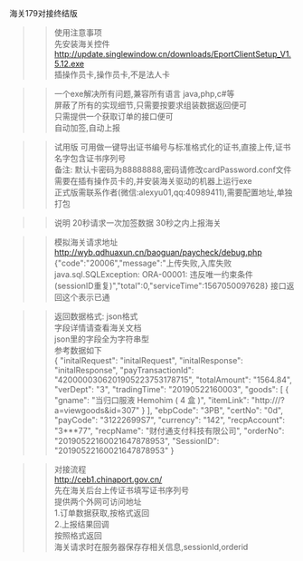 海关179对接终结版
>>使用注意事项<br/>
先安装海关控件<br/>
http://update.singlewindow.cn/downloads/EportClientSetup_V1.5.12.exe<br/>
插操作员卡,操作员卡,不是法人卡<br/>

>>一个exe解决所有问题,兼容所有语言 java,php,c#等<br/>
屏蔽了所有的实现细节,只需要按要求组装数据返回便可<br/>
只需提供一个获取订单的接口便可<br/>
自动加签,自动上报<br/>

>>试用版
可用做一键导出证书编号与标准格式化的证书,直接上传,证书名字包含证书序列号<br/>
备注: 默认卡密码为88888888,密码请修改cardPassword.conf文件<br/>
需要在插有操作员卡的,并安装海关驱动的机器上运行exe<br/>
正式版需联系作者(微信:alexyu01,qq:40989411),需要配置地址,单独打包<br/>

>>说明 20秒请求一次加签数据 30秒之内上报海关<br/>

>>模拟海关请求地址<br/>
http://wyb.qdhuaxun.cn/baoguan/paycheck/debug.php<br/>
{"code":"20006","message":"上传失败,入库失败 java.sql.SQLException: ORA-00001: 违反唯一约束条件 (sessionID重复)","total":0,"serviceTime":1567050097628} 接口返回这个表示已通

>>返回数据格式:
json格式<br/>
字段详情请查看海关文档<br/>
json里的字段全为字符串型<br/>
参考数据如下<br/>
{ "initalRequest": "initalRequest", "initalResponse": "initalResponse", "payTransactionId": "4200000306201905223753178715", "totalAmount": "1564.84", "verDept": "3", "tradingTime": "20190522160003", "goods": [ { "gname": "当归口服液 Hemohim ( 4 盒 )", "itemLink": "http:///?a=viewgoods&id=307" } ], "ebpCode": "3PB", "certNo": "0d", "payCode": "31222699S7", "currency": "142", "recpAccount": "3***77", "recpName": "财付通支付科技有限公司", "orderNo": "20190522160021647878953", "SessionID": "20190522160021647878953" }

>>对接流程<br/>
http://ceb1.chinaport.gov.cn/<br/>
先在海关后台上传证书填写证书序列号<br/>
提供两个外网可访问地址<br/>
1.订单数据获取,按格式返回<br/>
2.上报结果回调 <br/>
按照格式返回 <br/>
海关请求时在服务器保存存相关信息,sessionId,orderid
